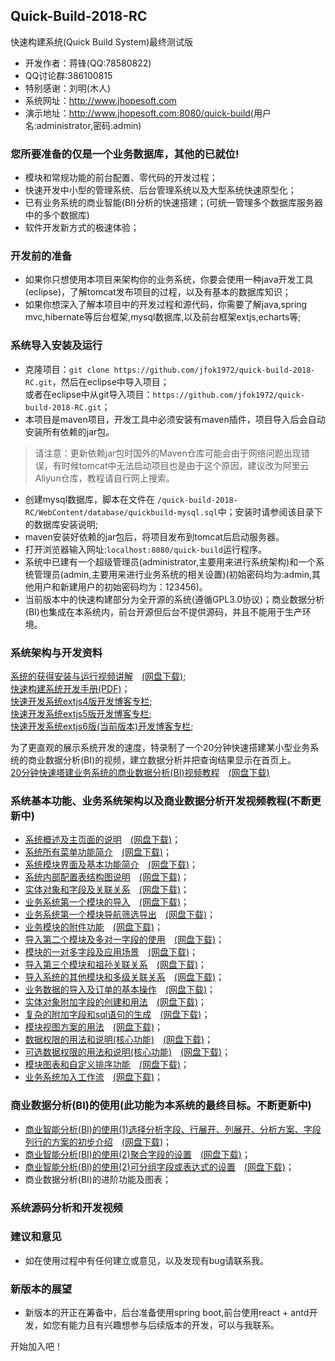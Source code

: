 ## Quick-Build-2018-RC

快速构建系统(Quick Build System)最终测试版

* 开发作者：蒋锋(QQ:78580822)
* QQ讨论群:386100815
* 特别感谢：刘明(木人)
* 系统网址：<http://www.jhopesoft.com>
* 演示地址：<http://www.jhopesoft.com:8080/quick-build>(用户名:administrator,密码:admin)

### 您所要准备的仅是一个业务数据库，其他的已就位!
* 模块和常规功能的前台配置、零代码的开发过程；<br/>
* 快速开发中小型的管理系统、后台管理系统以及大型系统快速原型化；<br/>
* 已有业务系统的商业智能(BI)分析的快速搭建；(可统一管理多个数据库服务器中的多个数据库)<br/>
* 软件开发新方式的极速体验；

### 开发前的准备
* 如果你只想使用本项目来架构你的业务系统，你要会使用一种java开发工具(eclipse)，了解tomcat发布项目的过程，以及有基本的数据库知识；
* 如果你想深入了解本项目中的开发过程和源代码，你需要了解java,spring mvc,hibernate等后台框架,mysql数据库,以及前台框架extjs,echarts等;

### 系统导入安装及运行
* 克隆项目：`git clone https://github.com/jfok1972/quick-build-2018-RC.git`，然后在eclipse中导入项目；<br/>或者在eclipse中从git导入项目：`https://github.com/jfok1972/quick-build-2018-RC.git`；
* 本项目是maven项目，开发工具中必须安装有maven插件，项目导入后会自动安装所有依赖的jar包。

> 请注意：更新依赖jar包时国外的Maven仓库可能会由于网络问题出现错误，有时候tomcat中无法启动项目也是由于这个原因，建议改为阿里云Aliyun仓库，教程请自行网上搜索。

* 创建mysql数据库，脚本在文件在 `/quick-build-2018-RC/WebContent/database/quickbuild-mysql.sql`中；安装时请参阅该目录下的数据库安装说明;
* maven安装好依赖的jar包后，将项目发布到tomcat后启动服务器。
* 打开浏览器输入网址:`localhost:8080/quick-build`运行程序。
* 系统中已建有一个超级管理员(administrator,主要用来进行系统架构)和一个系统管理员(admin,主要用来进行业务系统的相关设置)(初始密码均为:admin,其他用户和新建用户的初始密码均为：123456)。
* 当前版本中的快速构建部分为全开源的系统(遵循GPL3.0协议)；商业数据分析(BI)也集成在本系统内，前台开源但后台不提供源码，并且不能用于生产环境。

### 系统架构与开发资料

[系统的获得安装与运行视频讲解](https://v.youku.com/v_show/id_XMzg2MzUzMDQwNA==.html?spm=a2h0j.11185381.listitem_page1.5~A&&f=51517157)　[(网盘下载)](https://pan.baidu.com/s/1NbQnU3oqyYXuPIeza_MCdQ);<br/>
[快速构建系统开发手册(PDF)](http://www.jhopesoft.com/快速构建系统开发手册.pdf)；<br/>
[快速开发系统extjs4版开发博客专栏](https://blog.csdn.net/column/details/jfok1972-design.html);<br/>
[快速开发系统extjs5版开发博客专栏](https://blog.csdn.net/column/details/extjs5.html);<br/>
[快速开发系统extjs6版(当前版本)开发博客专栏](https://blog.csdn.net/column/details/cfcmms.html);

为了更直观的展示系统开发的速度，特录制了一个20分钟快速搭建某小型业务系统的商业数据分析(BI)的视频，建立数据分析并把查询结果显示在首页上。<br/>
[20分钟快速塔建业务系统的商业数据分析(BI)视频教程](https://v.youku.com/v_show/id_XMzg2MzUzOTg0NA==.html?spm=a2hzp.8253876.0.0&f=51517157)　[(网盘下载)](https://pan.baidu.com/s/1abcc3tLzxTvwJHIcv19Y5w)

### 系统基本功能、业务系统架构以及商业数据分析开发视频教程(不断更新中)

* [系统概述及主页面的说明](https://v.youku.com/v_show/id_XMzg2MzU0MzczMg==.html?spm=a2hzp.8253876.0.0&f=51517157)　[(网盘下载)](https://pan.baidu.com/s/1cjTlvmTRs92QYgEeSH_pjA)；
* [系统所有菜单功能简介](https://v.youku.com/v_show/id_XMzg2MzU0NzMyMA==.html?spm=a2hzp.8253876.0.0&f=51517157)　[(网盘下载)](https://pan.baidu.com/s/1wNqD4tgZlV-174MBxckS7A)；
* [系统模块界面及基本功能简介](https://v.youku.com/v_show/id_XMzg2MzU1MTIwNA==.html?spm=a2h0j.11185381.listitem_page1.5!5~A&&f=51517157)　[(网盘下载)](https://pan.baidu.com/s/1Eh86rew4VHbickXOhkGUGQ)；
* [系统内部配置表结构图说明](https://v.youku.com/v_show/id_XMzg2MzU1NzMwNA==.html?spm=a2h0j.11185381.listitem_page1.5!6~A&&f=51517157)　[(网盘下载)](https://pan.baidu.com/s/1fc_EX5OqZsox4CsApNOVnw)；
* [实体对象和字段及关联关系](http://v.youku.com/v_show/id_XMzg2NDI3NTQyMA==.html?f=51517157)　[(网盘下载)](https://pan.baidu.com/s/1qumypRjiLgPiiCI2bS9ToA)；
* [业务系统第一个模块的导入](http://v.youku.com/v_show/id_XMzg2NzgxNjMxNg==.html)　[(网盘下载)](https://pan.baidu.com/s/1OnObtdwdSjMJOFG0kDojgA)；
* [业务系统第一个模块导航筛选导出](http://v.youku.com/v_show/id_XMzg3MDQ4NTEzMg==.html)　[(网盘下载)](https://pan.baidu.com/s/1_VckK5aXKxC9Eb4ilkcJIA)；
* [业务模块的附件功能](http://v.youku.com/v_show/id_XMzg3ODM0ODU5Mg==.html)　[(网盘下载)](https://pan.baidu.com/s/18G38UQqULcU9dRip69GL_A)；
* [导入第二个模块及多对一字段的使用](http://v.youku.com/v_show/id_XMzg3OTc2MjQ1Ng==.html)　[(网盘下载)](https://pan.baidu.com/s/1Q-lKWS2W2y7a4YmxHE8ADg)；
* [模块的一对多字段及应用场景](http://v.youku.com/v_show/id_XMzg4MjA5NTAwMA==.html)　[(网盘下载)](https://pan.baidu.com/s/1SP767UdBGjcEeZyzjR9wSQ)；
* [导入第三个模块和祖孙关联关系](http://v.youku.com/v_show/id_XMzg4Mzg0Nzg2MA==.html)　[(网盘下载)](https://pan.baidu.com/s/1oWiRlIpiUITBCXCwaHL5hA)；
* [导入系统的其他模块和多级关联关系](http://v.youku.com/v_show/id_XMzg4NTU4OTM5Ng==.html)　[(网盘下载)](https://pan.baidu.com/s/1upiy_p9uWZ0bFV3Vhe8XpQ)；
* [业务数据的导入及订单的基本操作](http://v.youku.com/v_show/id_XMzg4NzI4ODkyNA==.html)　[(网盘下载)](https://pan.baidu.com/s/1sAyuZSG1DuaC2fLsCnPfww)；
* [实体对象附加字段的创建和用法](http://v.youku.com/v_show/id_XMzg4OTA1OTQ5Mg==.html)　[(网盘下载)](https://pan.baidu.com/s/1sgXfQYfrmH48ZOcW8FOZpQ)；
* [复杂的附加字段和sql语句的生成](http://v.youku.com/v_show/id_XMzg5MDY5MjY2MA==.html)　[(网盘下载)](https://pan.baidu.com/s/1ETawoxuVMapEJElAWSPCvA)；
* [模块视图方案的用法](http://v.youku.com/v_show/id_XMzg5MzgzODU1Ng==.html)　[(网盘下载)](https://pan.baidu.com/s/1d6tnCucZcWZgfERd7Fn7FQ)；
* [数据权限的用法和说明(核心功能)](http://v.youku.com/v_show/id_XMzg5Njk2OTUwNA==.html)　[(网盘下载)](https://pan.baidu.com/s/1ikQo5-q3stOcE6KpYGBknA)；
* [可选数据权限的用法和说明(核心功能)](http://v.youku.com/v_show/id_XMzg5ODgzMjM5Ng==.html)　[(网盘下载)](https://pan.baidu.com/s/1Wz5D79Du0Bsh408QtP0Pvg)；
* [模块图表和自定义排序功能](http://v.youku.com/v_show/id_XMzkwNTMzODUyOA==.html)　[(网盘下载)](https://pan.baidu.com/s/1I7HTCCeLzPxZ3ew73LUATw)；
* [业务系统加入工作流](http://v.youku.com/v_show/id_XMzkxNzgyOTI3Ng==.html)　[(网盘下载)](https://pan.baidu.com/s/1pJWj_TlMkkWi9WZ2FVNrvQ)；

### 商业数据分析(BI)的使用(此功能为本系统的最终目标。不断更新中)
* [商业智能分析(BI)的使用(1)选择分析字段、行展开、列展开、分析方案、字段列行的方案的初步介绍](http://v.youku.com/v_show/id_XMzkxOTI3NzUxNg==.html)　[(网盘下载)](https://pan.baidu.com/s/1P8YcL0Eh_RpGWwszOmHmGQ)；
* [商业智能分析(BI)的使用(2)聚合字段的设置](http://v.youku.com/v_show/id_XMzkxOTM3MDI5Ng==.html)　[(网盘下载)](https://pan.baidu.com/s/1j2XHVBJjpes0QOVslh_NFg)；
* [商业智能分析(BI)的使用(2)可分组字段或表达式的设置](http://v.youku.com/v_show/id_XMzkzNTgxMTYyNA==.html)　[(网盘下载)](https://pan.baidu.com/s/1rszDyRuOx3__FXU5eIVxZw)；
* 商业数据分析(BI)的进阶功能及图表；

### 系统源码分析和开发视频


### 建议和意见
* 如在使用过程中有任何建立或意见，以及发现有bug请联系我。

### 新版本的展望
* 新版本的开正在筹备中，后台准备使用spring boot,前台使用react + antd开发，如您有能力且有兴趣想参与后续版本的开发，可以与我联系。


开始加入吧！

